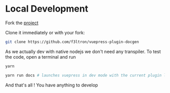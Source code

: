 # Local Development

Fork the [project](https://github.com/f3ltron/vuepress-plugin-docgen)

Clone it immediately or with your fork:

```bash
git clone https://github.com/f3ltron/vuepress-plugin-docgen
```

As we actually dev with native nodejs we don't need any transpiler. 
To test the code, open a terminal and run

```bash
yarn

yarn run docs # launches vuepress in dev mode with the current plugin loaded
```

And that's all ! You have anything to develop